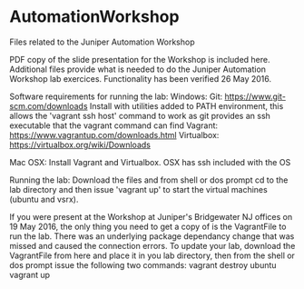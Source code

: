 # AutomationWorkshop
Files related to the Juniper Automation Workshop

PDF copy of the slide presentation for the Workshop is included here.
Additional files provide what is needed to do the Juniper Automation Workshop lab exercices. Functionality has been verified
26 May 2016.

Software requirements for running the lab:
Windows:
Git: https://www.git-scm.com/downloads
  Install with utilities added to PATH environment, this allows the 'vagrant ssh host' command to work
  as git provides an ssh executable that the vagrant command can find
Vagrant: https://www.vagrantup.com/downloads.html
Virtualbox: https://virtualbox.org/wiki/Downloads

Mac OSX:
Install Vagrant and Virtualbox. OSX has ssh included with the OS


Running the lab:
Download the files and from shell or dos prompt cd to the lab directory and then issue 'vagrant up' 
to start the virtual machines (ubuntu and vsrx).

If you were present at the Workshop at Juniper's Bridgewater NJ offices on 19 May 2016, the only thing you need to get 
a copy of is the VagrantFile to run the lab. There was an underlying package dependancy change that was missed and 
caused the connection errors.
To update your lab, download the VagrantFile from here and place it in you lab directory, then from the shell 
or dos prompt issue the following two commands:
vagrant destroy ubuntu
vagrant up
